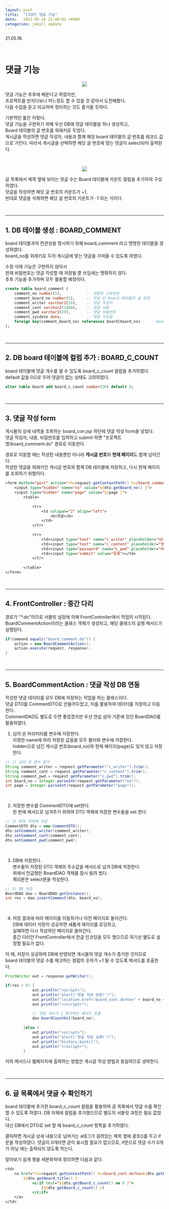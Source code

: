 ```yaml
---
layout: post
title:  "[JSP] 댓글 기능"
date:   2021-05-18 22:00:01 +0900
categories: jekyll update
---
```

21.05.18.

<br>

# 댓글 기능

<p align="center"><img src="../assets/img/images/210518/02.png"></p>

댓글 기능은 추후에 배운다고 하였지만,  
프로젝트를 만지다보니 어느정도 할 수 있을 것 같아서 도전해봤다.  
다음 수업을 듣고 비교하며 정리하는 것도 즐거울 듯하다.  


기본적인 틀은 이렇다.  
댓글 기능을 구현하기 위해 우선 DB에 댓글 테이블을 하나 생성하고,  
Board 테이블의 글 번호를 외래키로 두었다.  
게시글을 작성하면 댓글 작성자, 내용과 함께 해당 board 테이블의 글 번호를 레코드 값으로 가진다.  따라서 게시글을 선택하면 해당 글 번호에 맞는 댓글이 select되어 출력된다.  

<br>

<p align="center"><img src="../assets/img/images/210518/03.png"></p>

글 목록에서 제목 옆에 보이는 댓글 수는 Board 테이블에 카운트 컬럼을 추가하여 구성하였다.  
댓글을 작성하면 해당 글 번호의 카운트가 +1,  
반대로 댓글을 삭제하면 해당 글 번호의 카운트가 -1 되는 식이다.   
 
<br>
 
---
## 1. DB 테이블 생성 : BOARD_COMMENT

board 테이블과의 연관성을 명시하기 위해  board_comment 라고 명명한 테이블을 생성하였다.  
board_no를 외래키로 두어 게시글에 맞는 댓글을 가져올 수 있도록 하였다.  


수정 삭제 기능은 구현하지 않아서  
현재 비밀번호는 댓글 작성할 때 저장될 뿐 쓰임새는 명확하지 않다.  
추후 기능을 추가하며 모두 활용할 예정이다.  

```sql
create table board_comment (
    comment_no number(5),			-- 댓글의 고유번호
    comment_board_no number(5),		-- 댓글 단 board 테이블의 글 번호
    comment_writer varchar2(20),	-- 댓글 작성자
    comment_cont varchar2(1000),	-- 댓글 내용
    comment_pwd varchar2(20),		-- 댓글 비밀번호
    comment_sysdate date,			-- 댓글 작성일
    foreign key(comment_board_no) references board(board_no)	-- board 테이블의 board_no를 외래키로 가진다.
);
```

<br>

---
## 2. DB board 테이블에 컬럼 추가 : BOARD_C_COUNT
board 테이블에 댓글 개수를 셀 수 있도록 board_c_count 컬럼을 추가하였다.  
default 값을 0으로 두어 댓글이 없는 상태도 고려하였다.  

```sql
alter table board add board_c_count number(20) default 0;
```

<br>

---
## 3. 댓글 작성 form
게시물의 상세 내역을 조회하는 board_con.jsp 하단에 댓글 작성 form을 넣었다.  
댓글 작성자, 내용, 비밀번호를 입력하고 submit 하면 "프로젝트명/board_comment.do" 경로로 이동한다.  


경로로 이동할 때는 작성한 내용뿐만 아니라 **게시글 번호**와 **현재 페이지**도 함께 넘어간다.  
작성한 댓글을 외래키인 게시글 번호와 함께 DB 테이블에 저장하고, 다시 현재 페이지를 조회하기 위함이다.   

```jsp
<form method="post" action="<%=request.getContextPath() %>/board_comment.do">
	<input type="hidden" name="no" value="${dto.getBoard_no() }">
	<input type="hidden" name="page" value="${page }">
		<table>
		
			<tr>
				<td colspan="2" align="left">
					<b>댓글</b>
				</td>
			</tr>
			
			<tr>
				<td><input type="text" name="c_writer" placeholder="닉네임" size="8"></td>
				<td><input type="text" name="c_content" placeholder="댓글 내용" size="30"></td>
				<td><input type="password" name="c_pwd" placeholder="비밀번호" size="8"></td>
				<td><input type="submit" value="등록"></td>
			</tr>
			
		</table>
</form>
```

<br>

---
## 4. FrontController : 중간 다리
경로가 "*.do"이므로 서블릿 설정에 의해 FrontController에서 작업이 시작된다.  
BoardCommentAction이라는 클래스 객체가 생성되고, 해당 클래스의 실행 메서드가 실행된다. 


```java
if(command.equals("board_comment.do")) {
	action = new BoardCommentAction();
	action.execute(request, response);
}
```

<br>

---
## 5. BoardCommentAction : 댓글 작성 DB 연동
작성한 댓글 데이터를 모두 DB에 저장하는 작업을 하는 클래스이다.  
댓글 DTO를 CommentDTO로 만들어두었고, 이를 활용하여 데이터를 저장하고 이동한다.  
CommentDAO도 별도로 두면 좋았겠지만 우선 연습 삼아 기존에 있던 BoardDAO를 활용하였다.  


1) 넘어 온 파라미터를 변수에 저장한다.  
지정한 name에 따라 저장된 값을을 모두 불러와 변수에 저장한다.  
hidden으로 넘긴 게시글 번호(board_no)와 현재 페이지(page)도 잊지 않고 저장한다.  

```java
// 1) 넘어 온 변수 받기
String comment_writer = request.getParameter("c_writer").trim();
String comment_cont = request.getParameter("c_content").trim();
String comment_pwd = request.getParameter("c_pwd").trim();
int board_no = Integer.parseInt(request.getParameter("no"));
int page = Integer.parseInt(request.getParameter("page"));
```

<br>

2) 저장한 변수를 CommentDTO에 set한다.  
한 번에 메서드로 넘겨주기 위하여 DTO 객체에 저장한 변수들을 set 한다.  

```java
// 2) DTO 객체에 저장
CommentDTO dto = new CommentDTO();
dto.setComment_writer(comment_writer);
dto.setComment_cont(comment_cont);
dto.setComment_pwd(comment_pwd);
```

<br>

3) DB에 저장한다.   
변수들이 저장된 DTO 객체의 주소값을 메서드로 넘겨 DB에 저장한다.  
위에서 언급했든 BoardDAO 객체를 잠시 빌려 썼다.  
쿼리문은 select문을 작성한다. 

```java
// 3) DB 저장
BoardDAO dao = BoardDAO.getInstance();
int res = dao.insertComment(dto, board_no);
```

<br>

4) 저장 결과에 따라 페이지를 이동하거나 이전 페이지로 돌아간다.   
DB에 데이터 저장이 성공하면 새롭게 페이지를 로딩하고,  
실패하면 다시 작성하던 페이지로 돌아간다.  
중간 다리인 FrontController에서 한글 인코딩을 모두 했으므로 여기선 별도로 설정할 필요가 없다.  


이 때, 저장이 성공하여 DB에 반영되면 게시물의 댓글 개수가 증가한 것이므로   
board 테이블의 댓글 수를 체크하는 컬럼의 숫자가 +1 될 수 있도록 메서드를 호출한다.  

```java
PrintWriter out = response.getWriter();

if(res > 0) {
			out.println("<script>");
			out.println("alert('댓글 작성 완료!')");
			out.println("location.href='board_cont.do?no=" + board_no + "&page=" + page +"'");
			out.println("</script>");
			
			// 댓글 개수가 1 증가하는 메서드 호출
			dao.boardCountHit(board_no);
			
		}else {
			out.println("<script>");
			out.println("alert('댓글 작성 실패!')");
			out.println("history.back()");
			out.println("</script>");
		}
```

이하 메서드나 웹페이지에 출력하는 방법은 게시글 작성 방법과 동일하므로 생략한다.  

<br>

---
## 6. 글 목록에서 댓글 수 확인하기
board 테이블에 추가한 board_c_count 컬럼을 활용하여 글 목록에서 댓글 수를 확인할 수 있도록 하였다.  DB 자체에 컬럼을 추가했으므로 별도의 서블릿 과정은 필요 없었다.  
대신 DB에서 DTO로 set 할 때 board_c_count 항목을 추가하였다.  


클릭하면 게시글 상세 내용으로 넘어가는 a태그가 걸려있는 제목 옆에 괄호()를 두고 if문을 작성하였다.  댓글이 0개라면 굳이 표시할 필요가 없으므로, if문으로 댓글 수가 0개가 아닐 때는 출력되지 않도록 막는다.  


알아보기 쉽게 행을 세분화하여 정리하면 다음과 같다.  

```jsp
<td> 
	<a href="<%=request.getContextPath() %>/board_cont.do?no=${dto.getBoard_no() }&page=${page }">
		${dto.getBoard_title() } 
			<c:if test="${dto.getBoard_c_count() ne 0 }">
				(${dto.getBoard_c_count() })
			</c:if>
	</a>
</td>
```



